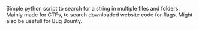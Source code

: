 Simple python script to search for a string in multiple files and folders.
Mainly made for CTFs, to search downloaded website code for flags.
Might also be usefull for Bug Bounty.